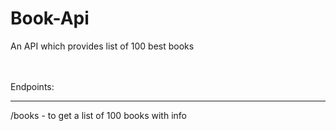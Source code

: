 # Book-Api
An API which provides list of 100 best books

<br><br>
Endpoints: <hr>
/books - to get a list of 100 books with info
